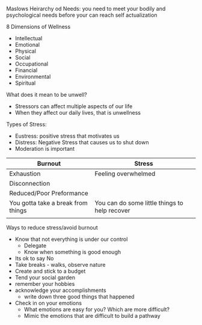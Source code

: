 Maslows Heirarchy od Needs: you need to meet your bodily and psychological needs before your can reach self actualization

8 Dimensions of Wellness
- Intellectual
- Emotional
- Physical
- Social
- Occupational
- Financial
- Environmental
- Spiritual

What does it mean to be unwell?
- Stressors can affect multiple aspects of our life
- When they affect our daily lives, that is unwellness

Types of Stress:
- Eustress: positive stress that motivates us
- Distress: Negative Stress that causes us to shut down
- Moderation is important

| Burnout | Stress |
| ---- | ---- |
| Exhaustion | Feeling overwhelmed |
| Disconnection |  |
| Reduced/Poor Preformance |  |
| You gotta take a break from things  | You can do some little things to help recover  |
|  |  |

Ways to reduce stress/avoid burnout
- Know that not everything is under our control
	- Delegate
	- Know when something is good enough
- Its ok to say No
- Take breaks - walks, observe nature
- Create and stick to a budget
- Tend your social garden
- remember your hobbies
- acknowledge your accomplishments
	- write down three good things that happened
- Check in on your emotions
	- What emotions are easy for you? Which are more difficult?
	- Mimic the emotions that are difficult to build a pathway